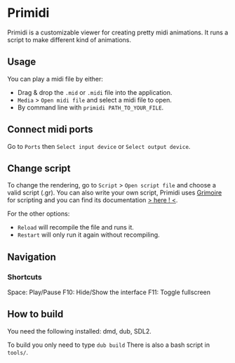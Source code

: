 # Primidi #

Primidi is a customizable viewer for creating pretty midi animations.
It runs a script to make different kind of animations.

## Usage

You can play a midi file by either:
 * Drag & drop the `.mid` or `.midi` file into the application.
 * `Media` > `Open midi file` and select a midi file to open.
 * By command line with `primidi PATH_TO_YOUR_FILE`.

## Connect midi ports

Go to `Ports` then `Select input device` or `Select output device`.

## Change script

To change the rendering, go to `Script` > `Open script file` and choose a valid script (.gr).
You can also write your own script, Primidi uses [Grimoire](https://github.com/Enalye/grimoire) for scripting and you can find its documentation [> here ! <](https://enalye.github.io/grimoire).

For the other options:
 * `Reload` will recompile the file and runs it.
 * `Restart` will only run it again without recompiling.

## Navigation

### Shortcuts
Space: Play/Pause
F10: Hide/Show the interface
F11: Toggle fullscreen

## How to build ##

You need the following installed: dmd, dub, SDL2.

To build you only need to type
```dub build```
There is also a bash script in `tools/`.